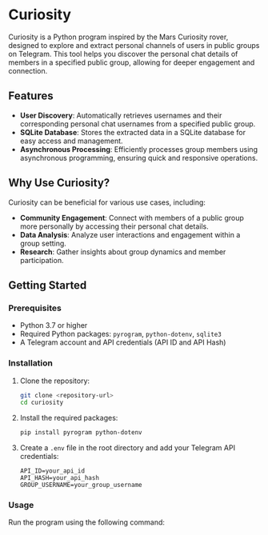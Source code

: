 # Curiosity

Curiosity is a Python program inspired by the Mars Curiosity rover, designed to explore and extract personal channels of users in public groups on Telegram. This tool helps you discover the personal chat details of members in a specified public group, allowing for deeper engagement and connection.

## Features

- **User Discovery**: Automatically retrieves usernames and their corresponding personal chat usernames from a specified public group.
- **SQLite Database**: Stores the extracted data in a SQLite database for easy access and management.
- **Asynchronous Processing**: Efficiently processes group members using asynchronous programming, ensuring quick and responsive operations.

## Why Use Curiosity?

Curiosity can be beneficial for various use cases, including:

- **Community Engagement**: Connect with members of a public group more personally by accessing their personal chat details.
- **Data Analysis**: Analyze user interactions and engagement within a group setting.
- **Research**: Gather insights about group dynamics and member participation.

## Getting Started

### Prerequisites

- Python 3.7 or higher
- Required Python packages: `pyrogram`, `python-dotenv`, `sqlite3`
- A Telegram account and API credentials (API ID and API Hash)

### Installation

1. Clone the repository:
   ```bash
   git clone <repository-url>
   cd curiosity
   ```

2. Install the required packages:
   ```bash
   pip install pyrogram python-dotenv
   ```

3. Create a `.env` file in the root directory and add your Telegram API credentials:
   ```
   API_ID=your_api_id
   API_HASH=your_api_hash
   GROUP_USERNAME=your_group_username
   ```

### Usage

Run the program using the following command:
